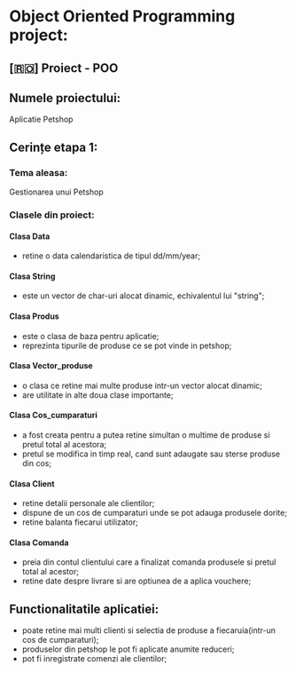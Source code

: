 # Object Oriented Programming project:

## [🇷🇴] Proiect - POO 

## Numele proiectului:
  Aplicatie Petshop 

## Cerințe etapa 1:
### Tema aleasa:
  Gestionarea unui Petshop

### Clasele din proiect:

#### Clasa Data 
- retine o data calendaristica de tipul dd/mm/year;
#### Clasa String
- este un vector de char-uri alocat dinamic, echivalentul lui "string";
#### Clasa Produs
- este o clasa de baza pentru aplicatie;
- reprezinta tipurile de produse ce se pot vinde in petshop;
#### Clasa Vector_produse
- o clasa ce retine mai multe produse intr-un vector alocat dinamic;
- are utilitate in alte doua clase importante;
#### Clasa Cos_cumparaturi
- a fost creata pentru a putea retine simultan o multime de produse si pretul total al acestora;
- pretul se modifica in timp real, cand sunt adaugate sau sterse produse din cos;
#### Clasa Client
- retine detalii personale ale clientilor;
- dispune de un cos de cumparaturi unde se pot adauga produsele dorite;
- retine balanta fiecarui utilizator;
#### Clasa Comanda
- preia din contul clientului care a finalizat comanda produsele si pretul total al acestor;
- retine date despre livrare si are optiunea de a aplica vouchere;

## Functionalitatile aplicatiei:
- poate retine mai multi clienti si selectia de produse a fiecaruia(intr-un cos de cumparaturi);
- produselor din petshop le pot fi aplicate anumite reduceri;
- pot fi inregistrate comenzi ale clientilor;
